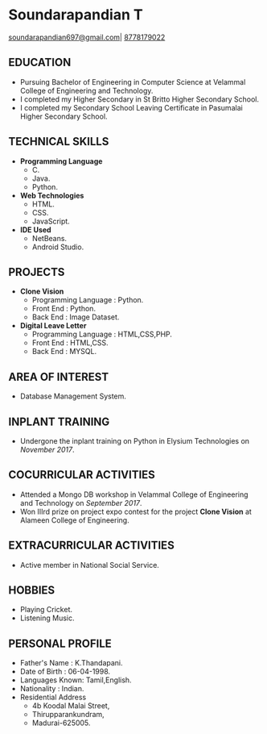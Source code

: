 # Soundarapandian T 
[soundarapandian697@gmail.com](mailto:soundarapandian697@gmail.com)|
[8778179022](tel:8778179022)

## EDUCATION
- Pursuing Bachelor of Engineering in Computer Science  at Velammal College of Engineering and Technology.
- I completed my Higher Secondary in St Britto Higher Secondary School. 
- I completed my Secondary School Leaving Certificate in Pasumalai Higher Secondary School.

## TECHNICAL SKILLS
   - **Programming Language**
       - C.
       - Java.
       - Python.
   - **Web Technologies**
       - HTML.
       - CSS.
       - JavaScript.
   - **IDE Used**
       - NetBeans.
       - Android Studio.
       
## PROJECTS
   - **Clone Vision**
     - Programming Language : Python.
     - Front End : Python.
     - Back  End : Image Dataset.
   - **Digital Leave Letter**
     - Programming Language : HTML,CSS,PHP.
     - Front End : HTML,CSS.
     - Back  End : MYSQL.
     
## AREA OF INTEREST
   - Database Management System.
     
## INPLANT TRAINING
   - Undergone the inplant training on Python in Elysium Technologies on *November 2017*.
        
## COCURRICULAR ACTIVITIES
   - Attended a Mongo DB workshop in Velammal College of Engineering and Technology on *September 2017*.
   - Won IIIrd prize on project expo contest for the project **Clone Vision** at Alameen College of Engineering.
     
## EXTRACURRICULAR ACTIVITIES
   - Active member in National Social Service.
## HOBBIES
   - Playing Cricket.
   - Listening Music.
## PERSONAL PROFILE
   - Father's Name  : K.Thandapani.
   - Date of Birth  : 06-04-1998.
   - Languages Known: Tamil,English.
   - Nationality    : Indian.
   - Residential Address
      - 4b Koodal Malai Street,
      - Thirupparankundram,
      - Madurai-625005.
      
  
  
  
           
